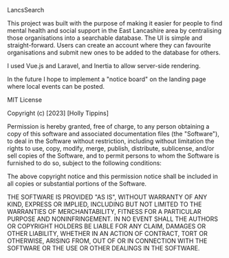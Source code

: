 LancsSearch

This project was built with the purpose of making it easier for people to find mental health and social support in the East Lancashire area by centralising those organisations into a searchable database. The UI is simple and straight-forward.
Users can create an account where they can favourite organisations and submit new ones to be added to the database for others.

I used Vue.js and Laravel, and Inertia to allow server-side rendering.

In the future I hope to implement a "notice board" on the landing page where local events can be posted.

MIT License

Copyright (c) [2023] [Holly Tippins]

Permission is hereby granted, free of charge, to any person obtaining a copy
of this software and associated documentation files (the "Software"), to deal
in the Software without restriction, including without limitation the rights
to use, copy, modify, merge, publish, distribute, sublicense, and/or sell
copies of the Software, and to permit persons to whom the Software is
furnished to do so, subject to the following conditions:

The above copyright notice and this permission notice shall be included in all
copies or substantial portions of the Software.

THE SOFTWARE IS PROVIDED "AS IS", WITHOUT WARRANTY OF ANY KIND, EXPRESS OR
IMPLIED, INCLUDING BUT NOT LIMITED TO THE WARRANTIES OF MERCHANTABILITY,
FITNESS FOR A PARTICULAR PURPOSE AND NONINFRINGEMENT. IN NO EVENT SHALL THE
AUTHORS OR COPYRIGHT HOLDERS BE LIABLE FOR ANY CLAIM, DAMAGES OR OTHER
LIABILITY, WHETHER IN AN ACTION OF CONTRACT, TORT OR OTHERWISE, ARISING FROM,
OUT OF OR IN CONNECTION WITH THE SOFTWARE OR THE USE OR OTHER DEALINGS IN THE
SOFTWARE.
